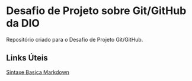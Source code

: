 # Desafio de Projeto sobre Git/GitHub da DIO
Repositório criado para o Desafio de Projeto Git/GitHub.

## Links Úteis
[Sintaxe Basica Markdown](https://markdown.net.br/sintaxe-basica/)
